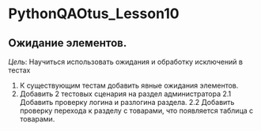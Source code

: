 # PythonQAOtus_Lesson10

## Ожидание элементов.
*Цель*: Научиться использовать ожидания и обработку исключений в тестах
1. К существующим тестам добавить явные ожидания элементов.
2. Добавить 2 тестовых сценария на раздел администратора
2.1 Добавить проверку логина и разлогина раздела.
2.2 Добавить проверку перехода к разделу с товарами, что появляется таблица с товарами.
